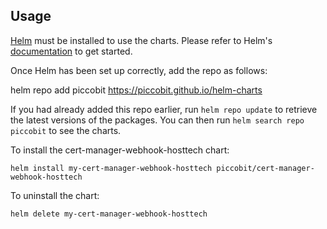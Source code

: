 ## Usage

[Helm](https://helm.sh) must be installed to use the charts.  Please refer to
Helm's [documentation](https://helm.sh/docs) to get started.

Once Helm has been set up correctly, add the repo as follows:

  helm repo add piccobit https://piccobit.github.io/helm-charts

If you had already added this repo earlier, run `helm repo update` to retrieve
the latest versions of the packages.  You can then run `helm search repo
piccobit` to see the charts.

To install the cert-manager-webhook-hosttech chart:

    helm install my-cert-manager-webhook-hosttech piccobit/cert-manager-webhook-hosttech

To uninstall the chart:

    helm delete my-cert-manager-webhook-hosttech

